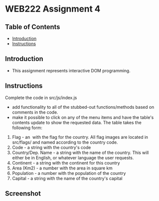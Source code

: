 # WEB222 Assignment 4

## Table of Contents
- [Introduction](#Introduction)
- [Instructions](#Instructions)

## Introduction
- This assignment represents interactive DOM programming.

## Instructions
Complete the code in src/js/index.js
- add functionality to all of the stubbed-out functions/methods based on comments in the code. 
- make it possible to click on any of the menu items and have the table's contents update to show the requested data. 
   The table takes the following form:
1. Flag - an <img> with the flag for the country. All flag images are located in src/flags/ and named according to the country code.
2. Code - a string with the country's code
3. Country/Dep. Name - a string with the name of the country. This will either be in English, or whatever language the user requests.
4. Continent - a string with the continent for this country
5. Area (Km2) - a number with the area in square km
6. Population - a number with the population of the country
7. Capital - a string with the name of the country's capital

## Screenshot
